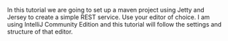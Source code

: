In this tutorial we are going to set up a maven project using Jetty and Jersey to create a simple REST service. Use your editor of choice. I am using IntelliJ Community Edition and this tutorial will follow the settings and structure of that editor.
